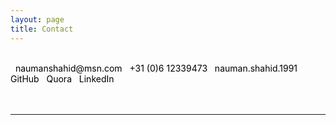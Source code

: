 ```yaml
---
layout: page
title: Contact
---
```


<br>

<div class="list-group">
  <a style="-moz-user-select: none; -ms-user-select: none; -khtml-user-select: none; -webkit-user-select: none; -webkit-touch-callout: none;user-select:none;-o-user-select:none; color:black; text-decoration:none;" unselectable="on" onselectstart="return false;" onmousedown="return false;" class="list-group-item" href="mailto:naumanshahid@msn.com"><i class="fa fa-envelope fa-lg fa-fw" aria-hidden="true"></i>&nbsp; naumanshahid@msn.com</a>
  <a style="-moz-user-select: none; -ms-user-select: none; -khtml-user-select: none; -webkit-user-select: none; -webkit-touch-callout: none;user-select:none;-o-user-select:none; color:black; text-decoration:none;" unselectable="on" onselectstart="return false;" onmousedown="return false;" class="list-group-item"><i class="fa fa-mobile fa-lg fa-fw" aria-hidden="true"></i>&nbsp; +31 (0)6 12339473</a>
  <a style="-moz-user-select: none; -ms-user-select: none; -khtml-user-select: none; -webkit-user-select: none; -webkit-touch-callout: none;user-select:none;-o-user-select:none; color:black; text-decoration:none;" unselectable="on" onselectstart="return false;" onmousedown="return false;" class="list-group-item"><i class="fa fa-skype fa-lg fa-fw" aria-hidden="true"></i>&nbsp; nauman.shahid.1991</a>
  <a class="list-group-item" style="color:black; text-decoration : none;" href="https://www.github.com/NaumanShahid/" target="_blank"><i class="fa fa-github fa-lg fa-fw" aria-hidden="true"></i>&nbsp; GitHub</a>
  <a class="list-group-item" style="color:black; text-decoration : none;" href="https://www.quora.com/profile/Nauman-Shahid-5/" target="_blank"><i class="fa fa-quora fa-lg fa-fw" aria-hidden="true"></i>&nbsp; Quora</a>
  <a class="list-group-item" style="color:black; text-decoration : none;" href="https://www.linkedin.com/in/snaumanshahid/" target="_blank"><i class="fa fa-linkedin fa-lg fa-fw" aria-hidden="true"></i>&nbsp; LinkedIn</a>
  <!--<a class="list-group-item" style="color:black; text-decoration : none;" href="https://www.facebook.com/s.nauman.shahid/" target="_blank"><i class="fa fa-facebook fa-lg fa-fw" aria-hidden="true"></i>&nbsp; Facebook</a>-->
</div>
<br>
<br>
<hr>